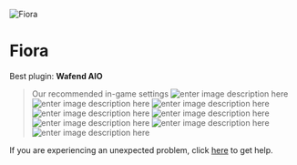   ![Fiora]()
# Fiora

 Best plugin: **Wafend AIO**
 


> Our recommended in-game settings
![enter image description here](https://cdn.discordapp.com/attachments/1002870396216954942/1024482576762679326/fiora_1.PNG)
![enter image description here](https://cdn.discordapp.com/attachments/1002870396216954942/1024482577232449547/fiora_2.PNG)
![enter image description here](https://cdn.discordapp.com/attachments/1002870396216954942/1024482578188738620/fiora_3.PNG)
![enter image description here](https://cdn.discordapp.com/attachments/1002870396216954942/1024482578570412083/fiora_4.PNG)
![enter image description here](https://cdn.discordapp.com/attachments/1002870396216954942/1024482578989846548/fiora_5.PNG)
![enter image description here](https://cdn.discordapp.com/attachments/1002870396216954942/1024482579358957598/fiora_6.PNG)
![enter image description here](https://cdn.discordapp.com/attachments/1002870396216954942/1024482579749031986/fiora_7.PNG)
![enter image description here](https://cdn.discordapp.com/attachments/1002870396216954942/1024482585054814238/fiora_8.PNG)

If you are experiencing an unexpected problem, click [here](https://github.com/y1n/BGX.Support/tree/main/%F0%9F%87%AC%F0%9F%87%A7%20English) to get help.
